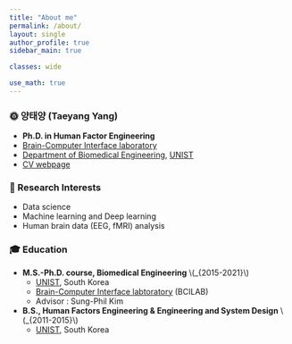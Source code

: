 ```yaml
---
title: "About me"
permalink: /about/
layout: single
author_profile: true
sidebar_main: true

classes: wide

use_math: true
---
```


### 🌞 **양태양 (Taeyang Yang)**  
- **Ph.D. in Human Factor Engineering**
- [Brain-Computer Interface laboratory](http://bci.unist.ac.kr)  
- [Department of Biomedical Engineering](https://bme.unist.ac.kr/), [UNIST](https://www.unist.ac.kr/)
- [CV webpage](https://sites.google.com/view/tyang/profile)

### 💖 Research Interests
- Data science
- Machine learning and Deep learning
- Human brain data (EEG, fMRI) analysis

### 🎓 Education
- **M.S.-Ph.D. course, Biomedical Engineering** \\(_{2015-2021}\\)
  - [UNIST](https://www.unist.ac.kr/), South Korea
  - [Brain-Computer Interface labtoratory](http://bci.unist.ac.kr) (BCILAB)
  - Advisor : Sung-Phil Kim
- **B.S., Human Factors Engineering & Engineering and System Design** \\(_{2011-2015}\\)
  - [UNIST](https://www.unist.ac.kr/), South Korea
